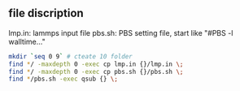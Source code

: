 ## file discription
lmp.in: lammps input file
pbs.sh: PBS  setting file, start like "#PBS -l walltime..."


```bash
mkdir `seq 0 9` # cteate 10 folder
find */ -maxdepth 0 -exec cp lmp.in {}/lmp.in \;
find */ -maxdepth 0 -exec cp pbs.sh {}/pbs.sh \;
find */pbs.sh -exec qsub {} \;
